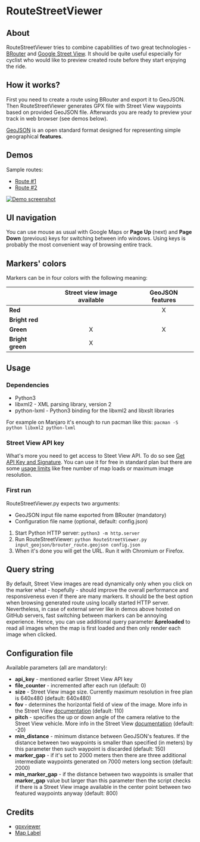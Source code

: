 # RouteStreetViewer

## About
RouteStreetViewer tries to combine capabilities of two great technologies - [BRouter](https://github.com/nrenner/brouter-web) and [Google Street View](https://www.google.com/streetview/). It should be quite useful especially for cyclist who would like to preview created route before they start enjoying the ride.

## How it works?
First you need to create a route using BRouter and export it to GeoJSON. Then RouteStreetViewer generates GPX file with Street View waypoints based on provided GeoJSON file. Afterwards you are ready to preview your track in web browser (see demos below).

[GeoJSON](https://en.wikipedia.org/wiki/GeoJSON) is an open standard format designed for representing simple geographical **features**.

## Demos
Sample routes:
* [Route #1](https://rawgit.com/thof/RouteStreetViewer/master/routestreetviewer.html?filename=brouter_demo_1.xml&preloaded)
* [Route #2](https://rawgit.com/thof/RouteStreetViewer/master/routestreetviewer.html?filename=brouter_demo_2.xml&preloaded)

[![Demo screenshot](https://i.imgur.com/OAVvkZI.png)](https://rawgit.com/thof/RouteStreetViewer/master/routestreetviewer.html?filename=brouter_mazury_7.xml)

## UI navigation
You can use mouse as usual with Google Maps or **Page Up** (next) and **Page Down** (previous) keys for switching between info windows. Using keys is probably the most convenient way of browsing entire track.

## Markers' colors
Markers can be in four colors with the following meaning:

|                 | Street view image available | GeoJSON features  |
| --------------- |:---------------------------:|:-----------------:|
| **Red**         |                             | X                 |
| **Bright red**  |                             |                   |
| **Green**       | X                           | X                 |
| **Bright green**| X                           |                   |

## Usage
### Dependencies
* Python3
* libxml2 - XML parsing library, version 2
* python-lxml - Python3 binding for the libxml2 and libxslt libraries

For example on Manjaro it's enough to run pacman like this: `pacman -S python libxml2 python-lxml`

### Street View API key
What's more you need to get access to Steet View API. To do so see [Get API Key and Signature](https://developers.google.com/maps/documentation/streetview/get-api-key).
You can use it for free in standard plan but there are some [usage limits](https://developers.google.com/maps/documentation/streetview/usage-limits) like free number of map loads or maximum image resolution.

### First run
RouteStreetViewer.py expects two arguments:
* GeoJSON input file name exported from BRouter (mandatory)
* Configuration file name (optional, default: config.json)

1. Start Python HTTP server: `python3 -m http.server` 
1. Run RouteStreetViewer: `python RouteStreetViewer.py input_geojson/brouter_route.geojson config.json`
1. When it's done you will get the URL. Run it with Chromium or Firefox.

## Query string
By default, Street View images are read dynamically only when you click on the marker what - hopefully - should improve the overall performance and responsiveness even if there are many markers. It should be the best option when browsing generated route using locally started HTTP server. Nevertheless, in case of external server like in demos above hosted on GitHub servers, fast switching between markers can be annoying experience. Hence, you can use additional query parameter **&preloaded** to read all images when the map is first loaded and then only render each image when clicked.

## Configuration file
Available parameters (all are mandatory):
* **api_key** - mentioned earlier Street View API key
* **file_counter** - incremented after each run (default: 0)
* **size** - Street View image size. Currently maximum resolution in free plan is 640x480 (default: 640x480)
* **fov** - determines the horizontal field of view of the image. More info in the Street View [documentation](https://developers.google.com/maps/documentation/streetview/intro) (default: 110)
* **pitch** - specifies the up or down angle of the camera relative to the Street View vehicle. More info in the Street View [documentation](https://developers.google.com/maps/documentation/streetview/intro) (default: -20)
* **min_distance** - minimum distance between GeoJSON's features. If the distance between two waypoints is smaller than specified (in meters) by this parameter then such waypoint is discarded (default: 150)
* **marker_gap** - if it's set to 2000 meters then there are three additional intermediate waypoints generated on 7000 meters long section (default: 2000) 
* **min_marker_gap** - if the distance between two waypoints is smaller that **marker_gap** value but larger than this parameter then the script checks if there is a Street View image available in the center point between two featured waypoints anyway (default: 800)

## Credits
* [gpxviewer](https://github.com/peplin/gpxviewer)
* [Map Label](https://github.com/googlemaps/js-map-label)
